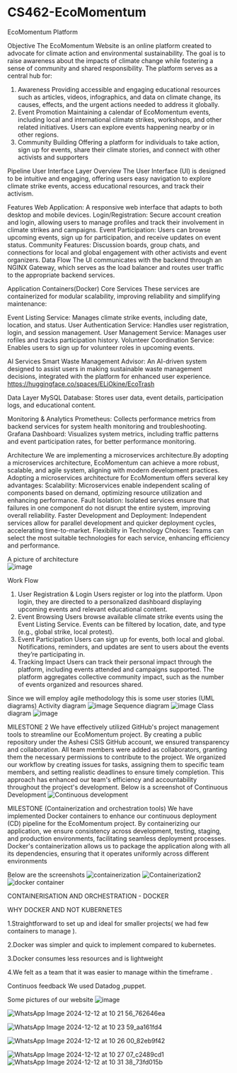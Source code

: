 # CS462-EcoMomentum

EcoMomentum Platform

Objective
The EcoMomentum Website is an online platform created to advocate for climate action and environmental sustainability. The goal is to raise awareness about the impacts of climate change while fostering a sense of community and shared responsibility. The platform serves as a central hub for:

1. Awareness
Providing accessible and engaging educational resources such as articles, videos, infographics, and data on climate change, its causes, effects, and the urgent actions needed to address it globally.
2. Event Promotion
Maintaining a calendar of EcoMomentum events, including local and international climate strikes, workshops, and other related initiatives. Users can explore events happening nearby or in other regions.
3. Community Building
Offering a platform for individuals to take action, sign up for events, share their climate stories, and connect with other activists and supporters

Pipeline
User Interface Layer
Overview
The User Interface (UI) is designed to be intuitive and engaging, offering users easy navigation to explore climate strike events, access educational resources, and track their activism.

Features
Web Application: A responsive web interface that adapts to both desktop and mobile devices.
Login/Registration: Secure account creation and login, allowing users to manage profiles and track their involvement in climate strikes and campaigns.
Event Participation: Users can browse upcoming events, sign up for participation, and receive updates on event status.
Community Features: Discussion boards, group chats, and connections for local and global engagement with other activists and event organizers.
Data Flow
The UI communicates with the backend through an NGINX Gateway, which serves as the load balancer and routes user traffic to the appropriate backend services.


Application Containers(Docker)
Core Services
These services are containerized for modular scalability, improving reliability and simplifying maintenance:

Event Listing Service: Manages climate strike events, including date, location, and status.
User Authentication Service: Handles user registration, login, and session management.
User Management Service: Manages user rofiles and tracks participation history.
Volunteer Coordination Service: Enables users to sign up for volunteer roles in upcoming events.

AI Services
Smart Waste Management Advisor: An AI-driven system designed to assist users in making sustainable waste management decisions, integrated with the platform for enhanced user experience.
https://huggingface.co/spaces/ELiOkine/EcoTrash 

Data Layer
MySQL Database: Stores user data, event details, participation logs, and educational content.

Monitoring & Analytics
Prometheus: Collects performance metrics from backend services for system health monitoring and troubleshooting.
Grafana Dashboard: Visualizes system metrics, including traffic patterns and event participation rates, for better performance monitoring.

Architecture 
We are implementing a microservices architecture.By adopting a microservices architecture, EcoMomentum can achieve a more robust, scalable, and agile system, aligning with modern development practices.
Adopting a microservices architecture for EcoMomentum offers several key advantages:
Scalability: Microservices enable independent scaling of components based on demand, optimizing resource utilization and enhancing performance.
Fault Isolation: Isolated services ensure that failures in one component do not disrupt the entire system, improving overall reliability.
Faster Development and Deployment: Independent services allow for parallel development and quicker deployment cycles, accelerating time-to-market.
Flexibility in Technology Choices: Teams can select the most suitable technologies for each service, enhancing efficiency and performance.

A picture of architecture  
![image](https://github.com/user-attachments/assets/a1dabe68-6dd6-450a-9a7c-7c7ab8aadc28)

Work Flow 
1. User Registration & Login
Users register or log into the platform.
Upon login, they are directed to a personalized dashboard displaying upcoming events and relevant educational content.
2. Event Browsing
Users browse available climate strike events using the Event Listing Service.
Events can be filtered by location, date, and type (e.g., global strike, local protest).
3. Event Participation
Users can sign up for events, both local and global.
Notifications, reminders, and updates are sent to users about the events they’re participating in.
4. Tracking Impact
Users can track their personal impact through the platform, including events attended and campaigns supported.
The platform aggregates collective community impact, such as the number of events organized and resources shared.


Since we will employ agile methodology this is some user stories (UML diagrams)
Activity diagram 
![image](https://github.com/user-attachments/assets/29c28c0b-8dae-4ea8-9f9f-b108a9512c61)
Sequence diagram
![image](https://github.com/user-attachments/assets/bd113415-791b-4d97-9df2-c78c1c78279d)
Class diagram 
![image](https://github.com/user-attachments/assets/d33cea47-7d94-46d9-9e80-f30f617a8718)


MILESTONE 2 
We have effectively utilized GitHub's project management tools to streamline our EcoMomentum project. By creating a public repository under the Ashesi CSIS GitHub account, we ensured transparency and collaboration. All team members were added as collaborators, granting them the necessary permissions to contribute to the project. We organized our workflow by creating issues for tasks, assigning them to specific team members, and setting realistic deadlines to ensure timely completion. This approach has enhanced our team's efficiency and accountability throughout the project's development.
Below is a screenshot of Continuous Development 
![Continuous development](https://github.com/user-attachments/assets/71b61743-a18f-45fb-8063-5573fb3bded6)

MILESTONE (Containerization and orchestration tools)
We have implemented Docker containers to enhance our continuous deployment (CD) pipeline for the EcoMomentum project. By containerizing our application, we ensure consistency across development, testing, staging, and production environments, facilitating seamless deployment processes. Docker's containerization allows us to package the application along with all its dependencies, ensuring that it operates uniformly across different environments

Below are the screenshots
![containerization](https://github.com/user-attachments/assets/6371b8df-e67b-4fa1-ae95-7ed2147d009a)
![Containerization2 ](https://github.com/user-attachments/assets/67268d4b-4966-491b-8193-5fbc80a62803)
![docker container ](https://github.com/user-attachments/assets/033313bb-c14a-4a74-b8cc-37e69548e17a)


CONTAINERISATION AND ORCHESTRATION - DOCKER 

WHY DOCKER AND NOT KUBERNETES 

1.Straightforward to set up and ideal for smaller projects( we had few containers to manage ).

2.Docker was simpler and quick to implement compared to kubernetes.

3.Docker consumes less resources and is lightweight 

4.We felt as a team that it was easier to manage within the timeframe  .


Continuos feedback 
We used Datadog ,puppet.

Some pictures of our website 
![image](https://github.com/user-attachments/assets/a3f37356-714f-4aef-9ab7-0b7de75d893b)

![WhatsApp Image 2024-12-12 at 10 21 56_762646ea](https://github.com/user-attachments/assets/3e08cac3-2fa9-4f66-8176-f5fa1303ca66)



![WhatsApp Image 2024-12-12 at 10 23 59_aa161fd4](https://github.com/user-attachments/assets/e693b28d-ec9e-42d5-920d-84929d7d0068)

![WhatsApp Image 2024-12-12 at 10 26 00_82eb9f42](https://github.com/user-attachments/assets/0e4c85a2-6c10-4990-9b5a-55844ba6fa2f)

![WhatsApp Image 2024-12-12 at 10 27 07_c2489cd1](https://github.com/user-attachments/assets/160e58b3-f495-454a-8566-87aff691ff01)
![WhatsApp Image 2024-12-12 at 10 31 38_73fd015b](https://github.com/user-attachments/assets/647e20f1-5a78-478a-8287-6c87d340fd5a)









